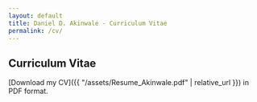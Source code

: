 ```yaml
---
layout: default
title: Daniel D. Akinwale - Curriculum Vitae
permalink: /cv/
---
```

## Curriculum Vitae

[Download my CV]({{ "/assets/Resume_Akinwale.pdf" | relative_url }}) in PDF format.
